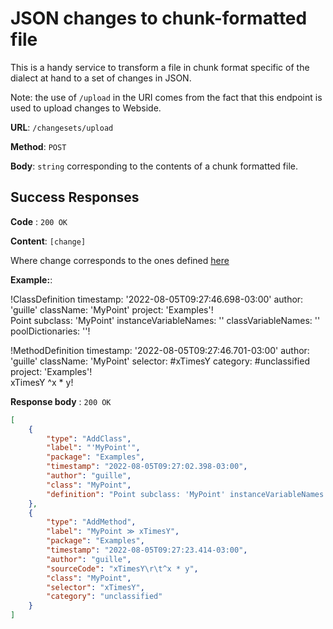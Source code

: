 # JSON changes to chunk-formatted file

This is a handy service to transform a file in chunk format specific of the dialect at hand to a set of changes in JSON.

Note: the use of `/upload` in the URI comes from the fact that this endpoint is used to upload changes to Webside.

**URL**: `/changesets/upload`

**Method**: `POST`

**Body**: `string` corresponding to the contents of a chunk formatted file.

## Success Responses

**Code** : `200 OK`

**Content**: `[change]`

Where change corresponds to the ones defined [here](../changes/post.md)

**Example:**:

!ClassDefinition
timestamp: '2022-08-05T09:27:46.698-03:00'
author: 'guille'
className: 'MyPoint'
project: 'Examples'!  
Point subclass: 'MyPoint' instanceVariableNames: '' classVariableNames: '' poolDictionaries: ''!

!MethodDefinition
timestamp: '2022-08-05T09:27:46.701-03:00'
author: 'guille'
className: 'MyPoint'
selector: #xTimesY
category: #unclassified
project: 'Examples'!  
xTimesY
^x \* y!

**Response body** : `200 OK`

```json
[
	{
		"type": "AddClass",
		"label": "'MyPoint'",
		"package": "Examples",
		"timestamp": "2022-08-05T09:27:02.398-03:00",
		"author": "guille",
		"class": "MyPoint",
		"definition": "Point subclass: 'MyPoint' instanceVariableNames: '' classVariableNames: '' poolDictionaries: ''"
	},
	{
		"type": "AddMethod",
		"label": "MyPoint ≫ xTimesY",
		"package": "Examples",
		"timestamp": "2022-08-05T09:27:23.414-03:00",
		"author": "guille",
		"sourceCode": "xTimesY\r\t^x * y",
		"class": "MyPoint",
		"selector": "xTimesY",
		"category": "unclassified"
	}
]
```
